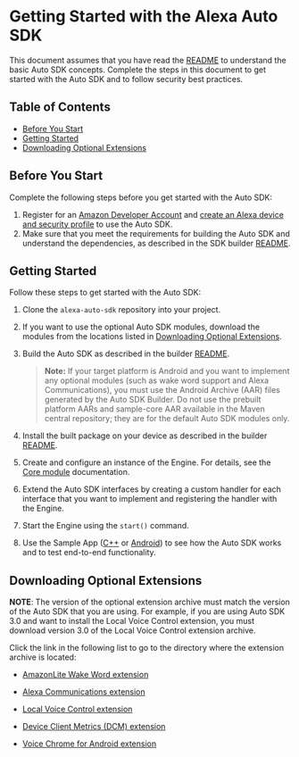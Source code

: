 # Getting Started with the Alexa Auto SDK
This document assumes that you have read the [README](./README.md) to understand the basic Auto SDK concepts. Complete the steps in this document to get started with  the Auto SDK and to follow security best practices.

<!-- omit in toc -->
## Table of Contents
- [Before You Start](#before-you-start)
- [Getting Started](#getting-started)
- [Downloading Optional Extensions](#downloading-optional-extensions)

## Before You Start
Complete the following steps before you get started with the Auto SDK:

1. Register for an [Amazon Developer Account](https://developer.amazon.com/home.html) and [create an Alexa device and security profile](./NEED_HELP.md#registering-a-product-and-creating-a-security-profile) to use the Auto SDK.
2. Make sure that you meet the requirements for building the Auto SDK and understand the dependencies, as described in the SDK builder [README](./builder/README.md).  

## Getting Started
Follow these steps to get started with the Auto SDK:

1. Clone the `alexa-auto-sdk` repository into your project.
2. If you want to use the optional Auto SDK modules, download the modules from the locations listed in [Downloading Optional Extensions](#downloading-optional-extensions).
   
3. Build the Auto SDK as described in the builder [README](./builder/README.md).
   >**Note:** If your target platform is Android and you want to implement any optional modules (such as wake word support and Alexa Communications), you must use the Android Archive (AAR) files generated by the Auto SDK Builder. Do not use the prebuilt platform AARs and sample-core AAR available in the Maven central repository; they are for the default Auto SDK modules only.
   
4. Install the built package on your device as described in the builder [README](./builder/README.md).
   
5. Create and configure an instance of the Engine. For details, see the [Core module](./modules/core/README.md#creating-the-engine) documentation.
    
6. Extend the Auto SDK interfaces by creating a custom handler for each interface that you want to implement and registering the handler with the Engine.

7. Start the Engine using the `start()` command.
   
8. Use the Sample App ([C++](./samples/cpp/README.md) or [Android](./aacs/android/sample-app/README.md)) to see how the Auto SDK works and to test end-to-end functionality. 

## Downloading Optional Extensions
    
**NOTE**: The version of the optional extension archive must match the version of the Auto SDK that you are using. For example, if you are using Auto SDK 3.0 and want to install the Local Voice Control extension, you must download version 3.0 of the Local Voice Control extension archive.

Click the link in the following list to go to the directory where the extension archive is located: 

* [AmazonLite Wake Word extension](https://developer.amazon.com/alexa/console/avs/preview/resources/details/Auto%20SDK%20Amazonlite%20Extension)

* [Alexa Communications extension](https://developer.amazon.com/alexa/console/avs/preview/resources/details/Auto%20SDK%20Alexa%20Comms%20Extension)

* [Local Voice Control extension](https://developer.amazon.com/alexa/console/avs/preview/resources/details/Auto%20SDK%20Local%20Voice%20Control%20Extension)

* [Device Client Metrics (DCM) extension](https://developer.amazon.com/alexa/console/avs/preview/resources/details/Auto%20SDK%20Metric%20Upload%20Service%20Extension)

* [Voice Chrome for Android extension](https://developer.amazon.com/alexa/console/avs/preview/resources/details/Auto%20SDK%20Voice%20Chrome%20Extension)

